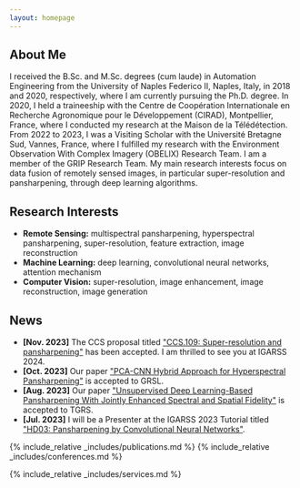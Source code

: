 ```yaml
---
layout: homepage
---
```


## About Me

I received the B.Sc. and M.Sc. degrees (cum laude) in Automation Engineering from the University of Naples Federico II, Naples, Italy, in 2018 and 2020, respectively, where I am currently pursuing the Ph.D. degree. In 2020, I held a traineeship with the Centre de Coopération Internationale en Recherche Agronomique pour le Développement (CIRAD), Montpellier, France, where I conducted my research at the Maison de la Télédétection. From 2022 to 2023, I was a Visiting Scholar with the Université Bretagne Sud, Vannes, France, where I fulfilled my research with the Environment Observation With Complex Imagery (OBELIX) Research Team. I am a member of the GRIP Research Team. My main research interests focus on data fusion of remotely sensed images, in particular super-resolution and pansharpening, through deep learning algorithms.

## Research Interests

- **Remote Sensing:** multispectral pansharpening, hyperspectral pansharpening, super-resolution, feature extraction, image reconstruction
- **Machine Learning:** deep learning, convolutional neural networks, attention mechanism
- **Computer Vision:** super-resolution, image enhancement, image reconstruction, image generation


## News

- **[Nov. 2023]** The CCS proposal titled ["CCS.109: Super-resolution and pansharpening"](https://www.2024.ieeeigarss.org/community_contributed_sessions.php) has been accepted. I am thrilled to see you at IGARSS 2024.
- **[Oct. 2023]** Our paper ["PCA-CNN Hybrid Approach for Hyperspectral Pansharpening"](https://ieeexplore.ieee.org/abstract/document/10288481) is accepted to GRSL.
- **[Aug. 2023]** Our paper ["Unsupervised Deep Learning-Based Pansharpening With Jointly Enhanced Spectral and Spatial Fidelity"](https://ieeexplore.ieee.org/abstract/document/10198408) is accepted to TGRS.
- **[Jul. 2023]** I will be a Presenter at the IGARSS 2023 Tutorial titled ["HD03: Pansharpening by Convolutional Neural Networks"](https://2023.ieeeigarss.org/tutorials.php#tut107).

{% include_relative _includes/publications.md %}
{% include_relative _includes/conferences.md %}

{% include_relative _includes/services.md %}
